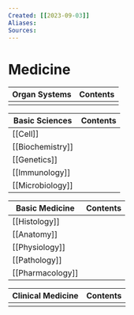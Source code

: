 ```yaml
---
Created: [[2023-09-03]]
Aliases: 
Sources: 
---
```

# Medicine

| Organ Systems | Contents |
| ------------- | -------- |
|               |          |

| Basic Sciences   | Contents |
| ---------------- | -------- |
| [[Cell]]         |          |
| [[Biochemistry]] |          |
| [[Genetics]]     |          |
| [[Immunology]]   |          |
| [[Microbiology]] |          |

| Basic Medicine   | Contents |
| ---------------- | -------- |
| [[Histology]]    |          |
| [[Anatomy]]      |          |
| [[Physiology]]   |          |
| [[Pathology]]    |          |
| [[Pharmacology]] |          |

| Clinical Medicine | Contents |
| ----------------- | -------- |
|                   |          |

